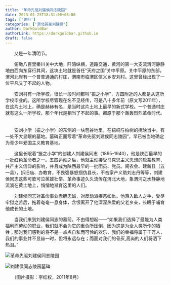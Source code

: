 ```yaml
---
title: "革命先驱刘建侯同志陵园"
date: 2023-01-25T18:31:00+08:00
tags: ['史料']
categories: ['渭北英豪刘建侯']
author: DarkGoldBar
authorLink: https://darkgoldbar.github.io
draft: false
---
```



　　又是一年清明节。

　　俯瞰八百里秦川关中大地，阡陌纵横，道路交通，黄河的第一大支流渭河静静地由西向东穿行其间，这块土地就是首任“天府之国”关中平原。关中平原的东部，渭河北岸有一个普普通通的村庄，渭南市临渭区信义乡安刘村。这里曾经出现了一位平凡又了不起的人物。

　　安刘村有一所学校，很长一段时间都叫“振之小学”，方圆附近的人都是从这所学校毕业的。这所学校尽管现在名不见经传，可是八十多年前（原文写2011年），在这片土地上，确是赫赫有名，是当时这片土地上最早的新式学校。一个普通村庄就有这么一所学校，那个年代是相当了不起的事。都原于那个轰轰烈烈革命时代。
　　

　　安刘小学（振之小学）的东侧的一块苞谷地里，在梧桐与柏树的掩映当中，有一处不大显眼的墓地。墓碑正面写着“革命先驱刘建侯同志陵园”，早已被当地确定为青少年爱国主义教育基地。

　　这里长眠着“振之小学”的创建人刘建侯同志（1895-1940），他是陕西最早的一批红色革命者之一。五四运动之后，他就主动接受马克思主义思想的启蒙教育、共产主义信仰的影响，并且成为陕西最早的一批团员、党员。闹农会、建新县（五一县），拆旧庙、办教育，不畏强暴怒掴伪县长，不吝家产义助刘志丹等等，刘建侯同志这些可歌可泣英雄壮举、革命事迹久久流传在渭北大地，象渭河之水静静地流淌在黄土地上，悄悄地滋育这里的人们。

　　刘建侯同志对革命事业赤胆忠诚，对反动派疾恶如仇。他落入敌人之手，受尽牢狱之苦后，拖着奄奄一息身体，含恨离开了他深深热爱的父老乡亲，长眠于哺育他成长的土地。

　　当我们来到刘建侯同志的墓前，不由得想起——“如果我们选择了最能为人类福利而劳动的职业，我们就不会为它的重负所压倒，因为这是为全人类所作的牺牲；那时我们感到的将不是一点点自私而可怜的欢乐，我们的幸福将属于千万人，我们的事业并不显赫一时，但将永远存在；而面对我们的骨灰,高尚的人们将洒下热泪。”

![革命先驱刘建侯同志陵园](/images/ljh/刘建侯同志陵园image001.jpg "革命先驱刘建侯同志陵园")

![刘建侯同志陵园墓碑](/images/ljh/刘建侯同志陵园image003.jpg "刘建侯同志陵园墓碑")
       
　　（图片摄影：李红权，2011年8月）


